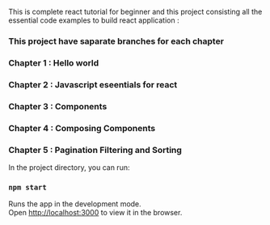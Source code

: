 




This is complete react tutorial for beginner and this project consisting all the essential code examples to build react application :

### This project have saparate branches for each chapter


### Chapter 1 : Hello world
### Chapter 2 : Javascript eseentials for react
### Chapter 3 : Components
### Chapter 4 : Composing Components
### Chapter 5 : Pagination Filtering and Sorting



In the project directory, you can run:

### `npm start`

Runs the app in the development mode.<br />
Open [http://localhost:3000](http://localhost:3000) to view it in the browser.






